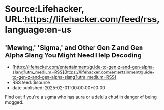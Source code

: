# Source:Lifehacker, URL:https://lifehacker.com/feed/rss, language:en-us

## 'Mewing,' 'Sigma,' and Other Gen Z and Gen Alpha Slang You Might Need Help Decoding
 - [https://lifehacker.com/entertainment/guide-to-gen-z-and-gen-alpha-slang?utm_medium=RSS](https://lifehacker.com/entertainment/guide-to-gen-z-and-gen-alpha-slang?utm_medium=RSS)
 - RSS feed: $source
 - date published: 2025-02-01T00:00:00+00:00

Find out if you're a sigma who has aura or a delulu chud in danger of being mogged.

